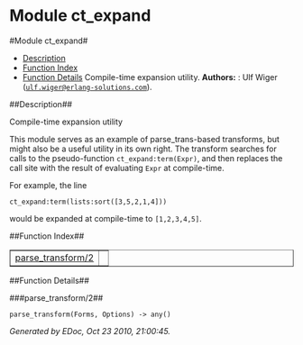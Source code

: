 Module ct_expand
================


#Module ct_expand#
* [Description](#description)
* [Function Index](#index)
* [Function Details](#functions)
Compile-time expansion utility.
__Authors:__ : Ulf Wiger ([`ulf.wiger@erlang-solutions.com`](mailto:ulf.wiger@erlang-solutions.com)).

##<a name="description">Description</a>##

Compile-time expansion utility
 
  
This module serves as an example of parse_trans-based transforms,
  but might also be a useful utility in its own right.
  The transform searches for calls to the pseudo-function
  `ct_expand:term(Expr)`, and then replaces the call site with the
  result of evaluating `Expr` at compile-time.
 
  
For example, the line
 
  
`ct_expand:term(lists:sort([3,5,2,1,4]))`
 
  would be expanded at compile-time to `[1,2,3,4,5]`.
 

##<a name="index">Function Index</a>##

<table width="100%" border="1" cellspacing="0" cellpadding="2" summary="function index"><tr><td valign="top"><a href="#parse_transform-2">parse_transform/2</a></td><td></td></tr></table>

<a name="functions"></a>


##Function Details##

<a name="parse_transform-2"></a>


###parse_transform/2##


`parse_transform(Forms, Options) -> any()`

_Generated by EDoc, Oct 23 2010, 21:00:45._